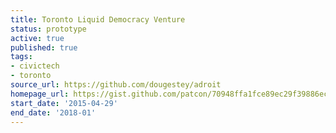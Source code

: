 ```yaml
---
title: Toronto Liquid Democracy Venture
status: prototype
active: true
published: true
tags:
- civictech
- toronto
source_url: https://github.com/dougestey/adroit
homepage_url: https://gist.github.com/patcon/70948ffa1fce89ec29f39886ecbbf6c9
start_date: '2015-04-29'
end_date: '2018-01'
---
```


